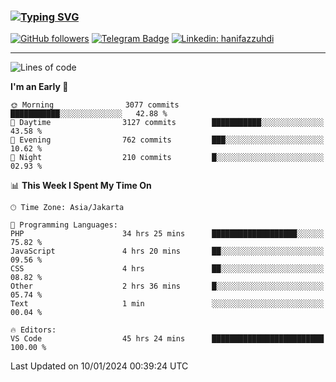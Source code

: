 ### [![Typing SVG](https://readme-typing-svg.herokuapp.com?font=lato&size=22&lines=Hi+There+👋)](https://git.io/typing-svg) 

[![GitHub followers](https://img.shields.io/github/followers/hanifazzuhdi?label=Follow&style=social)](https://github.com/hanifazzuhdi/?tab=follow) 
[![Telegram Badge](https://img.shields.io/badge/-hanif0198-blue?style=social&logo=telegram&link=https://www.t.me/hanif0198/)](https://www.t.me/hanif0198/) 
[![Linkedin: hanifazzuhdi](https://img.shields.io/badge/-hanifazzuhdi-blue?style=flat-square&logo=Linkedin&logoColor=white&link=https://www.linkedin.com/in/hanif-az-zuhdi-69688019b/)](https://www.linkedin.com/in/hanif-az-zuhdi-69688019b/) 

<hr/>

<!--START_SECTION:waka-->
![Lines of code](https://img.shields.io/badge/From%20Hello%20World%20I%27ve%20Written-41.5%20million%20lines%20of%20code-blue)

**I'm an Early 🐤** 

```text
🌞 Morning                3077 commits        ███████████░░░░░░░░░░░░░░   42.88 % 
🌆 Daytime                3127 commits        ███████████░░░░░░░░░░░░░░   43.58 % 
🌃 Evening                762 commits         ███░░░░░░░░░░░░░░░░░░░░░░   10.62 % 
🌙 Night                  210 commits         █░░░░░░░░░░░░░░░░░░░░░░░░   02.93 % 
```


📊 **This Week I Spent My Time On** 

```text
🕑︎ Time Zone: Asia/Jakarta

💬 Programming Languages: 
PHP                      34 hrs 25 mins      ███████████████████░░░░░░   75.82 % 
JavaScript               4 hrs 20 mins       ██░░░░░░░░░░░░░░░░░░░░░░░   09.56 % 
CSS                      4 hrs               ██░░░░░░░░░░░░░░░░░░░░░░░   08.82 % 
Other                    2 hrs 36 mins       █░░░░░░░░░░░░░░░░░░░░░░░░   05.74 % 
Text                     1 min               ░░░░░░░░░░░░░░░░░░░░░░░░░   00.04 % 

🔥 Editors: 
VS Code                  45 hrs 24 mins      █████████████████████████   100.00 % 
```


 Last Updated on 10/01/2024 00:39:24 UTC
<!--END_SECTION:waka-->
